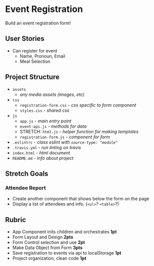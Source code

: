 # Event Registration

Build an event registration form!


## User Stories

* Can register for event
    * Name, Pronoun, Email
    * Meal Selection

## Project Structure

* `assets`
    * _any media assets (images, etc)_
* `css`
    * `registration-form.css` - _css specific to form component_
    * `styles.css` - _shared css_
* `js`
    * `app.js` - _main entry point_
    * `event-api.js` - _methods for data_
    * STRETCH: `html.js` - _helper function for making templates_
    * `registration-form.js` - _component for form_
* `.eslintrc` - _class eslint with `source-type: "module"`_
* `.travis.yml` - _run linting on travis_
* `index.html` - _html document_
* `README.md` - _info about project_

## Stretch Goals

### Attendee Report

* Create another component that shows below the form on the page
* Display a list of attendees and info. (`<ul>`? `<table>`?)

## Rubric

* App Component inits children and orchestrates **1pt**
* Form Layout and Design **2pts**
* Form Control selection and use **2pt**
* Make Data Object from Form **3pts**
* Save registration to events via api to localStorage **1pt**
* Project organization, clean code **1pt**